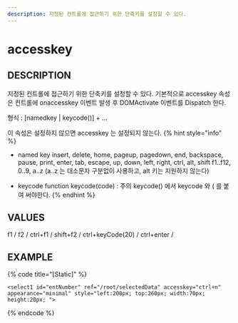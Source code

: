 ```yaml
---
description: 지정된 컨트롤에 접근하기 위한 단축키를 설정할 수 있다.
---
```


#   accesskey                     

## DESCRIPTION

지정된 컨트롤에 접근하기 위한 단축키를 설정할 수 있다.
기본적으로 accesskey 속성은 컨트롤에 onaccesskey 이벤트 발생 후 DOMActivate 이벤트를 Dispatch 한다.

형식 : [namedkey | keycode()] + …

이 속성은 설정하지 않으면 accesskey 는 설정되지 않는다.
{% hint style="info" %}
* named key
insert, delete, home, pageup, pagedown, end, backspace, pause, print, enter, tab, escape, up, down, left, right, ctrl, alt, shift
f1..f12, 0..9, a..z  (a..z 는 대소문자 구분없이 사용하고, alt 키는 지원하지 않는다)

* keycode function
keycode(code) : 주의 keycode() 에서 keycode 와 ( 를 붙여 써야한다.
{% endhint %}   

## VALUES                     

f1 / f2 / ctrl+f1 / shift+f2 / ctrl+keyCode(20) / ctrl+enter /

## EXAMPLE

{% code title="\[Static\]" %}
```markup
<select1 id="entNumber" ref="/root/selectedData" accesskey="ctrl+n" appearance="minimal" style="left:200px; top:260px; width:70px; height:20px; ">
```
{% endcode %}






